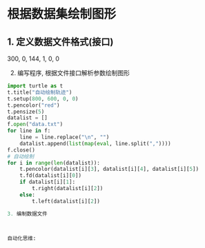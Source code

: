 # 根据数据集绘制图形

## 1. 定义数据文件格式(接口)
300, 0, 144, 1, 0, 0

2. 编写程序, 根据文件接口解析参数绘制图形
```python
import turtle as t
t.title("自动绘制轨迹")
t.setup(800, 600, 0, 0)
t.pencolor("red")
t.pensize(5)
datalist = []
f.open("data.txt")
for line in f:
    line = line.replace("\n", "")
    datalist.append(list(map(eval, line.split(","))))
f.close()
# 自动绘制
for i in range(len(datalist)):
    t.pencolor(datalist[i][3], datalist[i][4], datalist[i][5])
    t.fd(datalist[i][0])
    if datalist[i][1]:
        t.right(datalist[i][2])
    else:
        t.left(datalist[i][2])

3. 编制数据文件



自动化思维: